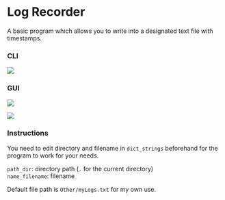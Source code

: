 # Log Recorder
A basic program which allows you to write into a designated text file with timestamps.

### CLI

![](https://raw.githubusercontent.com/kittenparry/log-recorder/master/screenshot_cli.png)

### GUI

![](https://raw.githubusercontent.com/kittenparry/log-recorder/master/screenshot_linux.png)

![](https://raw.githubusercontent.com/kittenparry/log-recorder/master/screenshot_windows.png)

### Instructions

You need to edit directory and filename in `dict_strings` beforehand for the program to work for your needs. 

`path_dir`: directory path (`.` for the current directory)  
`name_filename`: filename

Default file path is `Other/myLogs.txt` for my own use.

